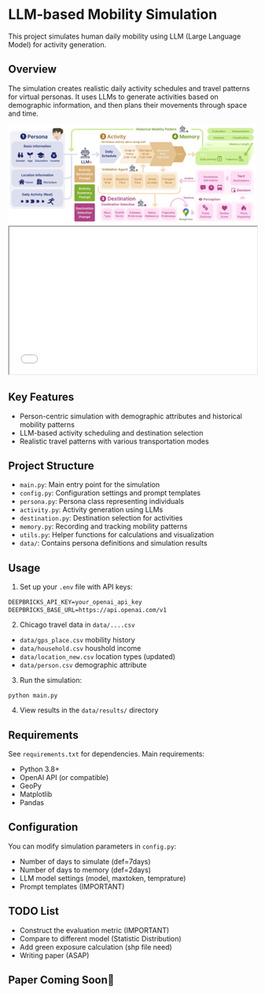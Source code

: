 # LLM-based Mobility Simulation

This project simulates human daily mobility using LLM (Large Language Model) for activity generation.

## Overview

The simulation creates realistic daily activity schedules and travel patterns for virtual personas. It uses LLMs to generate activities based on demographic information, and then plans their movements through space and time.

<img src=".\data\research_framework.png">

<iframe src=".\data\demo.html" width="100%" height="300px"></iframe>  

## Key Features

- Person-centric simulation with demographic attributes and historical mobility patterns
- LLM-based activity scheduling and destination selection
- Realistic travel patterns with various transportation modes

## Project Structure

- `main.py`: Main entry point for the simulation
- `config.py`: Configuration settings and prompt templates
- `persona.py`: Persona class representing individuals
- `activity.py`: Activity generation using LLMs
- `destination.py`: Destination selection for activities
- `memory.py`: Recording and tracking mobility patterns
- `utils.py`: Helper functions for calculations and visualization
- `data/`: Contains persona definitions and simulation results

## Usage

1. Set up your `.env` file with API keys:
```
DEEPBRICKS_API_KEY=your_openai_api_key
DEEPBRICKS_BASE_URL=https://api.openai.com/v1
```

2. Chicago travel data in `data/....csv`
- `data/gps_place.csv` mobility history
- `data/household.csv` houshold income
- `data/location_new.csv` location types (updated)
- `data/person.csv` demographic attribute

3. Run the simulation:
```
python main.py
```

4. View results in the `data/results/` directory

## Requirements

See `requirements.txt` for dependencies. Main requirements:
- Python 3.8+
- OpenAI API (or compatible)
- GeoPy
- Matplotlib
- Pandas

## Configuration

You can modify simulation parameters in `config.py`:
- Number of days to simulate (def=7days)
- Number of days to memory (def=2days)
- LLM model settings (model, maxtoken, temprature)
- Prompt templates (IMPORTANT)

## TODO List
- Construct the evaluation metric (IMPORTANT)
- Compare to different model (Statistic Distribution)
- Add green exposure calculation (shp file need)
- Writing paper (ASAP)

## Paper Coming Soon🤗